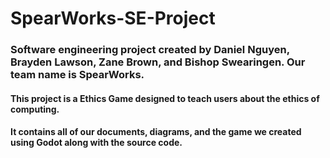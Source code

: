 # SpearWorks-SE-Project
### Software engineering project created by Daniel Nguyen, Brayden Lawson, Zane Brown, and Bishop Swearingen. Our team name is SpearWorks. 
#### This project is a Ethics Game designed to teach users about the ethics of computing. 
#### It contains all of our documents, diagrams, and the game we created using Godot along with the source code. 

